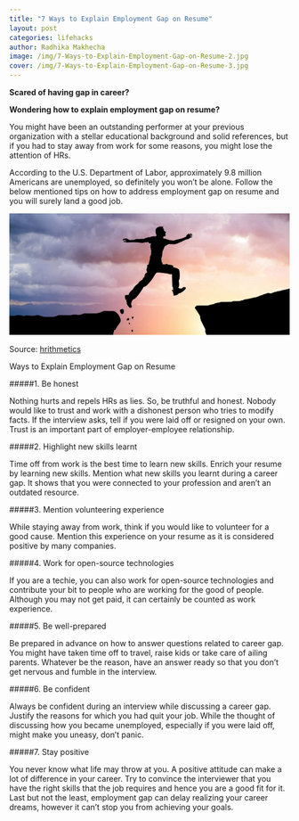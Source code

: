```yaml
---
title: "7 Ways to Explain Employment Gap on Resume"
layout: post
categories: lifehacks 
author: Radhika Makhecha
image: /img/7-Ways-to-Explain-Employment-Gap-on-Resume-2.jpg
cover: /img/7-Ways-to-Explain-Employment-Gap-on-Resume-3.jpg
---
```


**Scared of having gap in career?** 

**Wondering how to explain employment gap on resume?**

You might have been an outstanding performer at your previous organization with a stellar educational background and solid references, but if you had to stay away from work for some reasons, you might lose the attention of HRs.

According to the U.S. Department of Labor, approximately 9.8 million Americans are unemployed, so definitely you won’t be alone. Follow the below mentioned tips on how to address employment gap on resume and you will surely land a good job.

![Existential - 7 Ways to Explain Employment Gap on Resume](/img/7-Ways-to-Explain-Employment-Gap-on-Resume.jpg)

Source: [hrithmetics](blog.hrithmetics.com)

Ways to Explain Employment Gap on Resume

#####1. Be honest

Nothing hurts and repels HRs as lies. So, be truthful and honest. Nobody would like to trust and work with a dishonest person who tries to modify facts. If the interview asks, tell if you were laid off or resigned on your own. Trust is an important part of employer-employee relationship.

#####2. Highlight new skills learnt

Time off from work is the best time to learn new skills. Enrich your resume by learning new skills. Mention what new skills you learnt during a career gap. It shows that you were connected to your profession and aren’t an outdated resource.

#####3. Mention volunteering experience

While staying away from work, think if you would like to volunteer for a good cause. Mention this experience on your resume as it is considered positive by many companies.

#####4. Work for open-source technologies

If you are a techie, you can also work for open-source technologies and contribute your bit to people who are working for the good of people. Although you may not get paid, it can certainly be counted as work experience.

#####5. Be well-prepared

Be prepared in advance on how to answer questions related to career gap. You might have taken time off to travel, raise kids or take care of ailing parents. Whatever be the reason, have an answer ready so that you don’t get nervous and fumble in the interview.

#####6. Be confident

Always be confident during an interview while discussing a career gap. Justify the reasons for which you had quit your job. While the thought of discussing how you became unemployed, especially if you were laid off, might make you uneasy, don’t panic.

#####7. Stay positive

You never know what life may throw at you. A positive attitude can make a lot of difference in your career. Try to convince the interviewer that you have the right skills that the job requires and hence you are a good fit for it.
Last but not the least, employment gap can delay realizing your career dreams, however it can’t stop you from achieving your goals.